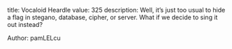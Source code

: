 title: Vocaloid Heardle
value: 325
description: Well, it’s just too usual to hide a flag in stegano, database, cipher, or server. What if we decide to sing it out instead?

Author: pamLELcu